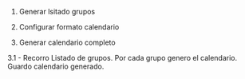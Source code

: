 1. Generar lsitado grupos

2. Configurar formato calendario

3. Generar calendario completo

3.1 - Recorro Listado de grupos.
Por cada grupo genero el calendario.
Guardo calendario generado.
